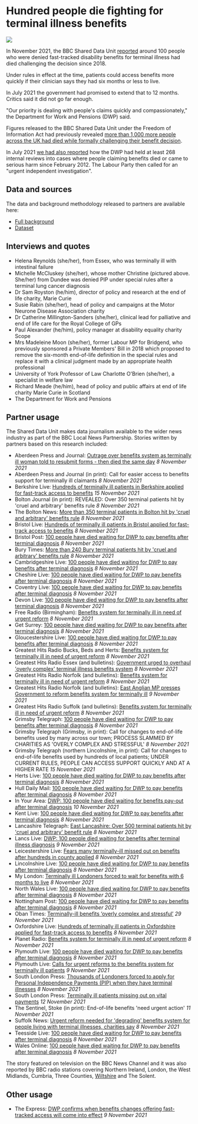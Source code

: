 # Hundred people die fighting for terminal illness benefits

![](https://ichef.bbci.co.uk/news/976/cpsprodpb/15B40/production/_121269888_pictureone.jpg)

In November 2021, the BBC Shared Data Unit [reported](https://www.bbc.co.uk/news/uk-59067101) around 100 people who were denied fast-tracked disability benefits for terminal illness had died challenging the decision since 2018.

Under rules in effect at the time, patients could access benefits more quickly if their clinician says they had six months or less to live.

In July 2021 the government had promised to extend that to 12 months. Critics said it did not go far enough.

"Our priority is dealing with people's claims quickly and compassionately," the Department for Work and Pensions (DWP) said.

Figures released to the BBC Shared Data Unit under the Freedom of Information Act had previously revealed [more than 1,000 more people across the UK had died while formally challenging their benefit decision](https://www.bbc.co.uk/news/uk-58284613).

In July 2021 [we had also reported](https://www.bbc.co.uk/news/uk-57726608) how the DWP had held at least 268 internal reviews into cases where people claiming benefits died or came to serious harm since February 2012. The Labour Party then called for an "urgent independent investigation".

## Data and sources

The data and background methodology released to partners are available here:
* [Full background](https://docs.google.com/document/d/1bc_qjyefCX1icNvOHXTNA5yJ9vxSrVf5VoQ9vA1o_48/edit?usp=sharing)
* [Dataset](https://docs.google.com/spreadsheets/d/1mlTaN3LxWzYDitgX8vsW0LaVlvxvlPmTAy39SHyITOM/edit?usp=sharing)

## Interviews and quotes

* Helena Reynolds (she/her), from Essex, who was terminally ill with intestinal failure
* Michelle McCluskey (she/her), whose mother Christine (pictured above. She/her) from Dundee was denied PIP under special rules after a terminal lung cancer diagnosis
* Dr Sam Royston (he/him), director of policy and research at the end of life charity, Marie Curie
* Susie Rabin (she/her), head of policy and campaigns at the Motor Neurone Disease Association charity
* Dr Catherine Millington-Sanders (she/her), clinical lead for palliative and end of life care for the Royal College of GPs
* Paul Alexander (he/him), policy manager at disability equality charity Scope
* Mrs Madeleine Moon (she/her), former Labour MP for Bridgend, who previously sponsored a Private Members' Bill in 2018 which proposed to remove the six-month end-of-life definition in the special rules and replace it with a clinical judgment made by an appropriate health professional 
* University of York Professor of Law Charlotte O'Brien (she/her), a specialist in welfare law
* Richard Meade (he/him), head of policy and public affairs at end of life charity Marie Curie in Scotland
* The Department for Work and Pensions

## Partner usage

The Shared Data Unit makes data journalism available to the wider news industry as part of the BBC Local News Partnership.
Stories written by partners based on this research included:

* Aberdeen Press and Journal: [Outrage over benefits system as terminally ill woman told to resubmit forms - then died the same day](https://www.pressandjournal.co.uk/fp/lifestyle/health-and-wellbeing/3652203/outrage-over-benefits-system-as-terminally-ill-woman-told-to-resubmit-forms-then-died-the-same-day/) *8 November 2021*
* Aberdeen Press and Journal (in print): Call for easier access to benefits support for terminally ill claimants *8 November 2021*
* Berkshire Live: [Hundreds of terminally ill patients in Berkshire applied for fast-track access to benefits](https://www.getreading.co.uk/news/reading-berkshire-news/hundreds-terminally-ill-patients-berkshire-22154987) *15 November 2021*
* Bolton Journal (in print): REVEALED: Over 350 terminal patients hit by 'cruel and arbitrary' benefits rule *8 November 2021*
* The Bolton News: [More than 350 terminal patients in Bolton hit by 'cruel and arbitrary' benefits rule](https://www.theboltonnews.co.uk/news/19691861.350-terminal-patients-bolton-hit-cruel-arbitrary-benefits-rule/) *8 November 2021*
* Bristol Live: [Hundreds of terminally ill patients in Bristol applied for fast-track access to benefits](https://www.bristolpost.co.uk/news/bristol-news/hundreds-terminally-ill-patients-bristol-6167370) *8 November 2021*
* Bristol Post: [100 people have died waiting for DWP to pay benefits after terminal diagnosis](https://www.bristolpost.co.uk/news/uk-world-news/100-people-died-waiting-dwp-6174572) *8 November 2021*
* Bury Times: [More than 240 Bury terminal patients hit by 'cruel and arbitrary' benefits rule](https://www.burytimes.co.uk/news/19691925.240-bury-terminal-patients-hit-cruel-arbitrary-benefits-rule/) *8 November 2021*
* Cambridgeshire Live: [100 people have died waiting for DWP to pay benefits after terminal diagnosis](https://www.cambridge-news.co.uk/news/uk-world-news/100-people-died-waiting-dwp-22098357) *8 November 2021*
* Cheshire Live: [100 people have died waiting for DWP to pay benefits after terminal diagnosis](https://www.cheshire-live.co.uk/news/uk-world-news/100-people-died-waiting-dwp-22098357) *8 November 2021*
* Coventry Live: [100 people have died waiting for DWP to pay benefits after terminal diagnosis](https://www.coventrytelegraph.net/news/uk-world-news/100-people-died-waiting-dwp-22098357) *8 November 2021*
* Devon Live: [100 people have died waiting for DWP to pay benefits after terminal diagnosis](https://www.devonlive.com/news/uk-world-news/100-people-died-waiting-dwp-6174572) *8 November 2021* 
* Free Radio (Birmingham): [Benefits system for terminally ill in need of urgent reform](https://planetradio.co.uk/free/uk/news/benefits-system-terminally-ill/) *8 November 2021*
* Get Surrey: [100 people have died waiting for DWP to pay benefits after terminal diagnosis](https://www.getsurrey.co.uk/news/uk-world-news/100-people-died-waiting-dwp-22098357) *8 November 2021*
* Gloucestershire Live: [100 people have died waiting for DWP to pay benefits after terminal diagnosis](https://www.gloucestershirelive.co.uk/news/uk-world-news/100-people-died-waiting-dwp-6174572) *8 November 2021*
* Greatest Hits Radio Bucks, Beds and Herts: [Benefits system for terminally ill in need of urgent reform](https://planetradio.co.uk/greatest-hits/beds-bucks-herts/news/benefits-system-for-terminally-ill-in-need-of-urgent-reform/) *8 November 2021*
* Greatest Hits Radio Essex (and bulletins): [Government urged to overhaul 'overly complex' terminal illness benefits system](https://planetradio.co.uk/greatest-hits/essex/news/government-urged-to-overhaul-overly-complex-terminal-benefits-system-essex/) *8 November 2021*
* Greatest Hits Radio Norfolk (and bulletins): [Benefits system for terminally ill in need of urgent reform](https://planetradio.co.uk/greatest-hits/norfolk/news/benefits-system-terminally-ill-norfolk/) *8 November 2021*
* Greatest Hits Radio Norfolk (and bulletins): [East Anglian MP presses Government to reform benefits system for terminally ill](https://planetradio.co.uk/greatest-hits/norfolk/news/east-mp-calls-government-reform-terminal-illness-benefits/) *9 November 2021*
* Greatest Hits Radio Suffolk (and bulletins): [Benefits system for terminally ill in need of urgent reform](https://planetradio.co.uk/greatest-hits/suffolk/news/benefits-system-terminally-ill-suffolk/) *8 November 2021*
* Grimsby Telegraph: [100 people have died waiting for DWP to pay benefits after terminal diagnosis](https://www.grimsbytelegraph.co.uk/news/uk-world-news/100-people-died-waiting-dwp-6174572) *8 November 2021*
* Grimsby Telegraph (Grimsby, in print): Call for changes to end-of-life benefits used by many across our town; PROCESS SLAMMED BY CHARITIES AS 'OVERLY COMPLEX AND STRESSFUL' *8 November 2021*
* Grimsby Telegraph (northern Lincolnshire, in print): Call for changes to end-of-life benefits used by hundreds of local patients; UNDER CURRENT RULES, PEOPLE CAN ACCESS SUPPORT QUICKLY AND AT A HIGHER RATE *15 November 2021*
* Herts Live: [100 people have died waiting for DWP to pay benefits after terminal diagnosis](https://www.hertfordshiremercury.co.uk/news/uk-world-news/100-people-died-waiting-dwp-6174572) *8 November 2021*
* Hull Daily Mail: [100 people have died waiting for DWP to pay benefits after terminal diagnosis](https://www.hulldailymail.co.uk/news/uk-world-news/100-people-died-waiting-dwp-6174572) *8 November 2021*
* In Your Area: [DWP: 100 people have died waiting for benefits pay-out after terminal diagnosis](https://www.inyourarea.co.uk/news/dwp-100-people-have-died-waiting-for/) *10 November 2021*
* Kent Live: [100 people have died waiting for DWP to pay benefits after terminal diagnosis](https://www.kentlive.news/news/uk-world-news/100-people-died-waiting-dwp-6174572) *8 November 2021*
* Lancashire Telegraph: [East Lancashire: Over 500 terminal patients hit by 'cruel and arbitrary' benefit rule](https://www.lancashiretelegraph.co.uk/news/19692001.east-lancashire-500-terminal-patients-hit-cruel-arbitrary-benefit-rule/) *8 November 2021*
* Lancs Live: [DWP: 100 people died waiting for benefits after terminal illness diagnosis](https://www.lancs.live/news/uk-world-news/dwp-100-people-died-waiting-22109472) *9 November 2021*
* Leicestershire Live: [Fears many terminally-ill missed out on benefits after hundreds in county applied](https://www.leicestermercury.co.uk/news/local-news/fears-many-terminally-ill-missed-6172559) *8 November 2021*
* Lincolnshire Live: [100 people have died waiting for DWP to pay benefits after terminal diagnosis](https://www.lincolnshirelive.co.uk/news/uk-world-news/100-people-died-waiting-dwp-6174572) *8 November 2021*
* My London: [Terminally ill Londoners forced to wait for benefits with 6 months to live](https://www.mylondon.news/news/health/terminally-ill-londoners-forced-wait-22100771) *8 November 2021*
* North Wales Live: [100 people have died waiting for DWP to pay benefits after terminal diagnosis](https://www.dailypost.co.uk/news/uk-world-news/100-people-died-waiting-dwp-22098357) *8 November 2021*
* Nottingham Post: [100 people have died waiting for DWP to pay benefits after terminal diagnosis](https://www.nottinghampost.com/news/uk-world-news/100-people-died-waiting-dwp-6174572) *8 November 2021*
* Oban Times: [Terminally-ill benefits ‘overly complex and stressful’](https://www.obantimes.co.uk/2021/11/28/terminally-ill-benefits-overly-complex-and-stressful/) *29 November 2021*
* Oxfordshire Live: [Hundreds of terminally ill patients in Oxfordshire applied for fast-track access to benefits](https://www.oxfordshirelive.co.uk/news/oxfordshire-news/hundreds-terminally-ill-patients-oxfordshire-6168404) *8 November 2021*
* Planet Radio: [Benefits system for terminally ill in need of urgent reform](https://planetradio.co.uk/hits-radio/uk/news/benefits-system-terminally-ill/) *8 November 2021*
* Plymouth Live: [100 people have died waiting for DWP to pay benefits after terminal diagnosis](https://www.plymouthherald.co.uk/news/uk-world-news/100-people-died-waiting-dwp-6174572) *8 November 2021*
* Plymouth Live: [Calls for urgent reforms to the benefits system for terminally ill patients](https://www.plymouthherald.co.uk/news/plymouth-news/calls-urgent-reforms-benefits-system-6180861) *9 November 2021*
* South London Press: [Thousands of Londoners forced to apply for Personal Independence Payments (PIP) when they have terminal illnesses](https://londonnewsonline.co.uk/thousands-of-londoners-forced-to-apply-for-universal-credit-when-they-have-terminal-illnesses/) *8 November 2021*
* South London Press: [Terminally ill patients missing out on vital payments](https://londonnewsonline.co.uk/terminally-ill-patients-missing-out-on-vital-payments/) *12 November 2021*
* The Sentinel, Stoke (in print): End-of-life benefits 'need urgent action' *11 November 2021*
* Suffolk News: [Urgent reform needed for 'degrading' benefits system for people living with terminal illnesses, charities say](https://www.suffolknews.co.uk/lowestoft/urgent-reform-needed-for-degrading-benefits-system-for-peo-9224457/) *8 November 2021*
* Teesside Live: [100 people have died waiting for DWP to pay benefits after terminal diagnosis](https://www.gazettelive.co.uk/news/uk-world-news/100-people-died-waiting-dwp-22098357) *8 November 2021*
* Wales Online: [100 people have died waiting for DWP to pay benefits after terminal diagnosis](https://www.walesonline.co.uk/news/uk-news/100-people-died-waiting-dwp-22098357) *8 November 2021* 

The story featured on television on the BBC News Channel and it was also reported by BBC radio stations covering Northern Ireland, London, the West Midlands, Cumbria, Three Counties, [Wiltshire](https://twitter.com/BBCWiltshire/status/1457597639609004033) and The Solent.

## Other usage

* The Express: [DWP confirms when benefits changes offering fast-tracked access will come into effect](https://www.express.co.uk/finance/personalfinance/1518568/dwp-pip-universal-credit-attendance-allowance-terminal-fast-tracked-benefits-2022) *9 November 2021*
